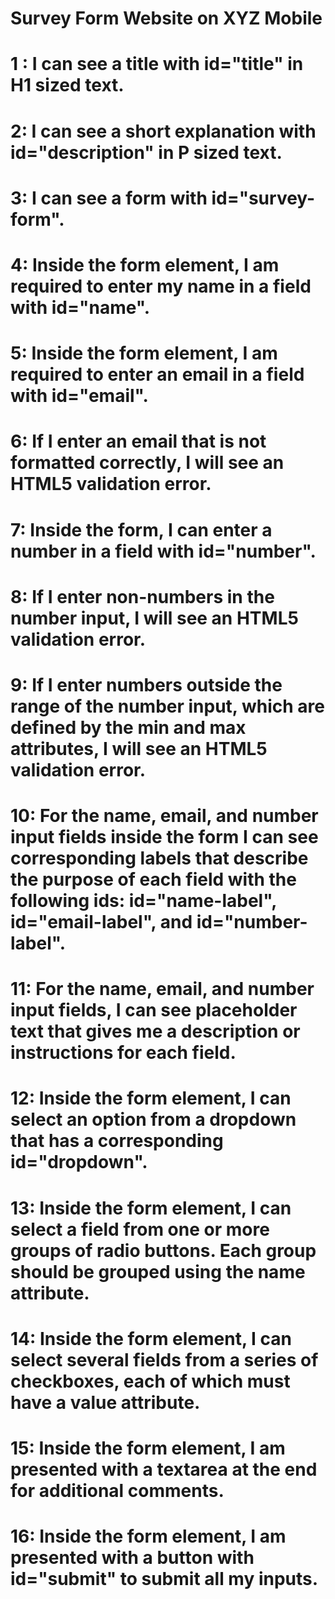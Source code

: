 # Survey Form Website on XYZ Mobile 
# 1 : I can see a title with id="title" in H1 sized text.
# 2: I can see a short explanation with id="description" in P sized text.
# 3: I can see a form with id="survey-form".
# 4: Inside the form element, I am required to enter my name in a field with id="name".
# 5: Inside the form element, I am required to enter an email in a field with id="email".
# 6: If I enter an email that is not formatted correctly, I will see an HTML5 validation error.

# 7: Inside the form, I can enter a number in a field with id="number".

# 8: If I enter non-numbers in the number input, I will see an HTML5 validation error.

# 9: If I enter numbers outside the range of the number input, which are defined by the min and max attributes, I will see an HTML5 validation error.

# 10: For the name, email, and number input fields inside the form I can see corresponding labels that describe the purpose of each field with the following ids: id="name-label", id="email-label", and id="number-label".

# 11: For the name, email, and number input fields, I can see placeholder text that gives me a description or instructions for each field.

# 12: Inside the form element, I can select an option from a dropdown that has a corresponding id="dropdown".

# 13: Inside the form element, I can select a field from one or more groups of radio buttons. Each group should be grouped using the name attribute.

# 14: Inside the form element, I can select several fields from a series of checkboxes, each of which must have a value attribute.

# 15: Inside the form element, I am presented with a textarea at the end for additional comments.

# 16: Inside the form element, I am presented with a button with id="submit" to submit all my inputs.
